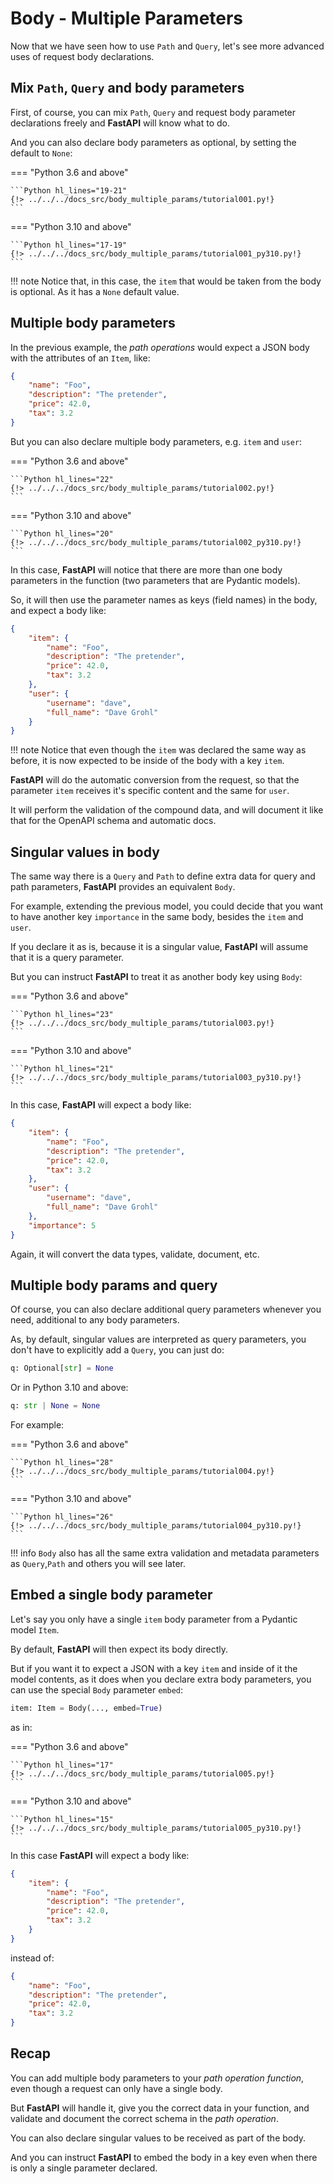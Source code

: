 # Body - Multiple Parameters

Now that we have seen how to use `Path` and `Query`, let's see more advanced uses of request body declarations.

## Mix `Path`, `Query` and body parameters

First, of course, you can mix `Path`, `Query` and request body parameter declarations freely and **FastAPI** will know what to do.

And you can also declare body parameters as optional, by setting the default to `None`:

=== "Python 3.6 and above"

    ```Python hl_lines="19-21"
    {!> ../../../docs_src/body_multiple_params/tutorial001.py!}
    ```

=== "Python 3.10 and above"

    ```Python hl_lines="17-19"
    {!> ../../../docs_src/body_multiple_params/tutorial001_py310.py!}
    ```

!!! note
    Notice that, in this case, the `item` that would be taken from the body is optional. As it has a `None` default value.

## Multiple body parameters

In the previous example, the *path operations* would expect a JSON body with the attributes of an `Item`, like:

```JSON
{
    "name": "Foo",
    "description": "The pretender",
    "price": 42.0,
    "tax": 3.2
}
```

But you can also declare multiple body parameters, e.g. `item` and `user`:

=== "Python 3.6 and above"

    ```Python hl_lines="22"
    {!> ../../../docs_src/body_multiple_params/tutorial002.py!}
    ```

=== "Python 3.10 and above"

    ```Python hl_lines="20"
    {!> ../../../docs_src/body_multiple_params/tutorial002_py310.py!}
    ```

In this case, **FastAPI** will notice that there are more than one body parameters in the function (two parameters that are Pydantic models).

So, it will then use the parameter names as keys (field names) in the body, and expect a body like:

```JSON
{
    "item": {
        "name": "Foo",
        "description": "The pretender",
        "price": 42.0,
        "tax": 3.2
    },
    "user": {
        "username": "dave",
        "full_name": "Dave Grohl"
    }
}
```

!!! note
    Notice that even though the `item` was declared the same way as before, it is now expected to be inside of the body with a key `item`.


**FastAPI** will do the automatic conversion from the request, so that the parameter `item` receives it's specific content and the same for `user`.

It will perform the validation of the compound data, and will document it like that for the OpenAPI schema and automatic docs.

## Singular values in body

The same way there is a `Query` and `Path` to define extra data for query and path parameters, **FastAPI** provides an equivalent `Body`.

For example, extending the previous model, you could decide that you want to have another key `importance` in the same body, besides the `item` and `user`.

If you declare it as is, because it is a singular value, **FastAPI** will assume that it is a query parameter.

But you can instruct **FastAPI** to treat it as another body key using `Body`:

=== "Python 3.6 and above"

    ```Python hl_lines="23"
    {!> ../../../docs_src/body_multiple_params/tutorial003.py!}
    ```

=== "Python 3.10 and above"

    ```Python hl_lines="21"
    {!> ../../../docs_src/body_multiple_params/tutorial003_py310.py!}
    ```

In this case, **FastAPI** will expect a body like:

```JSON
{
    "item": {
        "name": "Foo",
        "description": "The pretender",
        "price": 42.0,
        "tax": 3.2
    },
    "user": {
        "username": "dave",
        "full_name": "Dave Grohl"
    },
    "importance": 5
}
```

Again, it will convert the data types, validate, document, etc.

## Multiple body params and query

Of course, you can also declare additional query parameters whenever you need, additional to any body parameters.

As, by default, singular values are interpreted as query parameters, you don't have to explicitly add a `Query`, you can just do:

```Python
q: Optional[str] = None
```

Or in Python 3.10 and above:

```Python
q: str | None = None
```

For example:

=== "Python 3.6 and above"

    ```Python hl_lines="28"
    {!> ../../../docs_src/body_multiple_params/tutorial004.py!}
    ```

=== "Python 3.10 and above"

    ```Python hl_lines="26"
    {!> ../../../docs_src/body_multiple_params/tutorial004_py310.py!}
    ```

!!! info
    `Body` also has all the same extra validation and metadata parameters as `Query`,`Path` and others you will see later.


## Embed a single body parameter

Let's say you only have a single `item` body parameter from a Pydantic model `Item`.

By default, **FastAPI** will then expect its body directly.

But if you want it to expect a JSON with a key `item` and inside of it the model contents, as it does when you declare extra body parameters, you can use the special `Body` parameter `embed`:

```Python
item: Item = Body(..., embed=True)
```

as in:

=== "Python 3.6 and above"

    ```Python hl_lines="17"
    {!> ../../../docs_src/body_multiple_params/tutorial005.py!}
    ```

=== "Python 3.10 and above"

    ```Python hl_lines="15"
    {!> ../../../docs_src/body_multiple_params/tutorial005_py310.py!}
    ```

In this case **FastAPI** will expect a body like:

```JSON hl_lines="2"
{
    "item": {
        "name": "Foo",
        "description": "The pretender",
        "price": 42.0,
        "tax": 3.2
    }
}
```

instead of:

```JSON
{
    "name": "Foo",
    "description": "The pretender",
    "price": 42.0,
    "tax": 3.2
}
```

## Recap

You can add multiple body parameters to your *path operation function*, even though a request can only have a single body.

But **FastAPI** will handle it, give you the correct data in your function, and validate and document the correct schema in the *path operation*.

You can also declare singular values to be received as part of the body.

And you can instruct **FastAPI** to embed the body in a key even when there is only a single parameter declared.
